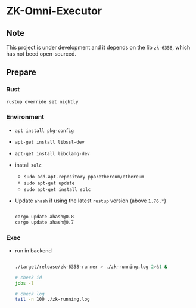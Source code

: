 # ZK-Omni-Executor

## Note

This project is under development and it depends on the lib `zk-6358`, which has not beed open-sourced. 

## Prepare

### Rust 

```sh
rustup override set nightly
```

### Environment

- `apt install pkg-config`
- `apt-get install libssl-dev`
- `apt-get install libclang-dev`
- install `solc`
    - `sudo add-apt-repository ppa:ethereum/ethereum`
    - `sudo apt-get update`
    - `sudo apt-get install solc`


- Update `ahash` if using the latest `rustup` version (above `1.76.*`)
    
    ```sh

    cargo update ahash@0.8
    cargo update ahash@0.7

    ```

### Exec

- run in backend

    ```sh

    ./target/release/zk-6358-runner > ./zk-running.log 2>&1 &

    # check id
    jobs -l

    # check log
    tail -n 100 ./zk-running.log

    ```
